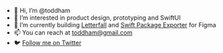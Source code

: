 - 👋 Hi, I’m @toddham
- 👀 I’m interested in product design, prototyping and SwiftUI
- 🌱 I’m currently building [Letterfall](https://letterfallgame.com/) and [Swift Package Exporter](https://figmatoswift.com) for Figma
- 📫 You can reach at toddham@gmail.com
- 🐦 [Follow me on Twitter](https://twitter.com/toddham)
